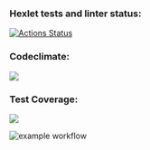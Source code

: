 ### Hexlet tests and linter status:
[![Actions Status](https://github.com/SivolonskySergey/frontend-project-lvl2/workflows/hexlet-check/badge.svg)](https://github.com/SivolonskySergey/frontend-project-lvl2/actions)
### Codeclimate: 
<a href="https://codeclimate.com/github/SivolonskySergey/frontend-project-lvl2/maintainability"><img src="https://api.codeclimate.com/v1/badges/5391f960cd9fb277cd8a/maintainability" /></a>
### Test Coverage:
<a href="https://codeclimate.com/github/SivolonskySergey/frontend-project-lvl2/test_coverage"><img src="https://api.codeclimate.com/v1/badges/5391f960cd9fb277cd8a/test_coverage" /></a>

![example workflow](https://github.com/SivolonskySergey/frontend-project-lvl2/actions/workflows/main.yml/badge.svg)
